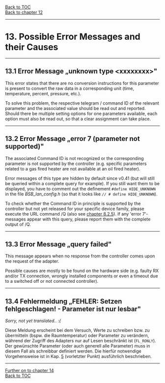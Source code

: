 [Back to TOC](toc.md)  
[Back to chapter 12](chap12.md)    
   
---      
    
# 13. Possible Error Messages and their Causes
    
---
    
## 13.1 Error Message „unknown type \<xxxxxxxx\>"
This error states that there are no conversion instructions for this parameter is present to convert the raw data in a corresponding
unit (time, temperature, percent, pressure, etc.).  
   
To solve this problem, the respective telegram / command
ID of the relevant parameter and the associated value should be read out and reported. Should there be multiple setting options for one
parameters available, each option must also be read out,
so that a clear assignment can take place.  
    
---
    

## 13.2 Error Message „error 7 (parameter not supported)"
The associated Command ID is not recognized or the corresponding
parameter is not supported by the controller (e.g. specific
parameters related to a gas fired heater are not available at an oil fired heater).  
   
Error messages of this type are hidden by default since v0.41 (but will still be queried within a complete query for example). If you still want them to be displayed, you have to comment out the definement `#define
HIDE_UNKNOWN` in the file *BSB\_lan\_config.h* (so that it looks like `// # define HIDE_UNKNOWN`).  
   
To check whether the Command ID in principle is supported by the controller but not yet released for your specific device family, 
please execute the URL command /Q (also see [chapter 8.2.5](chap08.md#825-checking-for-non-released-controller-specific-command-ids)). If any 'error 7'-messages appear with this query, please report them with the complete output of /Q.    
    
---
    

## 13.3 Error Message „query failed"
This message appears when no response from the controller comes upon the request of the adapter.  
   
Possible causes are mostly to be found on the hardware side (e.g. faulty 
RX and/or TX connection, wrongly installed components or even a timeout due to a switched off or not connected controller).  
    
---
    

## 13.4 Fehlermeldung „FEHLER: Setzen fehlgeschlagen! - Parameter ist nur lesbar"
*Sorry, not yet translated.. :(*  

Diese Meldung erscheint bei dem Versuch, Werte zu schreiben bzw. zu
übermitteln (bspw. die Raumtemperatur) oder Parameter zu verändern,
während der Zugriff des Adapters nur auf Lesen beschränkt ist
(`FL_RONLY`).  
Der gewünschte Parameter (oder auch generell alle Parameter) muss in
diesem Fall als schreibbar definiert werden. Die hierfür notwendige
Vorgehensweise ist in Kap. [5](chap05.md) (vorletzter Punkt) ausführlich beschrieben.
     
---  

[Further on to chapter 14](chap14.md)      
[Back to TOC](toc.md)   


